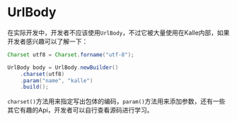 # UrlBody

在实际开发中，开发者不应该使用`UrlBody`，不过它被大量使用在Kalle内部，如果开发者感兴趣可以了解一下：
```java
Charset utf8 = Charset.forname("utf-8");

UrlBody body = UrlBody.newBuilder()
    .charset(utf8)
    .param("name", "kalle")
    .build();
```

`charset()`方法用来指定写出包体的编码，`param()`方法用来添加参数，还有一些其它有趣的Api，开发者可以自行查看源码进行学习。